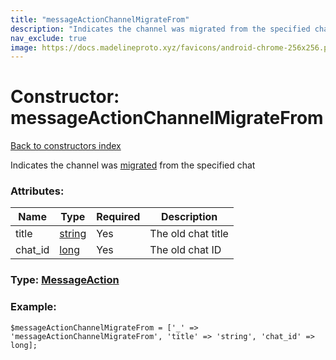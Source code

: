 ```yaml
---
title: "messageActionChannelMigrateFrom"
description: "Indicates the channel was migrated from the specified chat"
nav_exclude: true
image: https://docs.madelineproto.xyz/favicons/android-chrome-256x256.png
---
```

# Constructor: messageActionChannelMigrateFrom  
[Back to constructors index](/API_docs/constructors/index.html)



Indicates the channel was [migrated](https://core.telegram.org/api/channel) from the specified chat

### Attributes:

| Name     |    Type       | Required | Description |
|----------|---------------|----------|-------------|
|title|[string](/API_docs/types/string.html) | Yes|The old chat title|
|chat\_id|[long](/API_docs/types/long.html) | Yes|The old chat ID|



### Type: [MessageAction](/API_docs/types/MessageAction.html)


### Example:

```
$messageActionChannelMigrateFrom = ['_' => 'messageActionChannelMigrateFrom', 'title' => 'string', 'chat_id' => long];
```  
